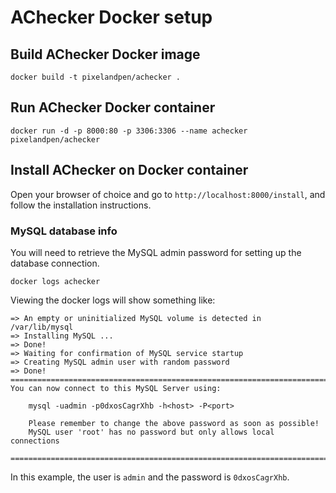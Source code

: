 # AChecker Docker setup

## Build AChecker Docker image

```
docker build -t pixelandpen/achecker .
```

## Run AChecker Docker container 

```
docker run -d -p 8000:80 -p 3306:3306 --name achecker pixelandpen/achecker
```

## Install AChecker on Docker container

Open your browser of choice and go to `http://localhost:8000/install`, and
follow the installation instructions.

### MySQL database info

You will need to retrieve the MySQL admin password for setting up the database connection.

```
docker logs achecker 
```

Viewing the docker logs will show something like:

```
=> An empty or uninitialized MySQL volume is detected in /var/lib/mysql
=> Installing MySQL ...
=> Done!
=> Waiting for confirmation of MySQL service startup
=> Creating MySQL admin user with random password
=> Done!
========================================================================
You can now connect to this MySQL Server using:

    mysql -uadmin -p0dxosCagrXhb -h<host> -P<port>

    Please remember to change the above password as soon as possible!
    MySQL user 'root' has no password but only allows local connections
    ========================================================================
```

In this example, the user is `admin` and the password is `0dxosCagrXhb`.



